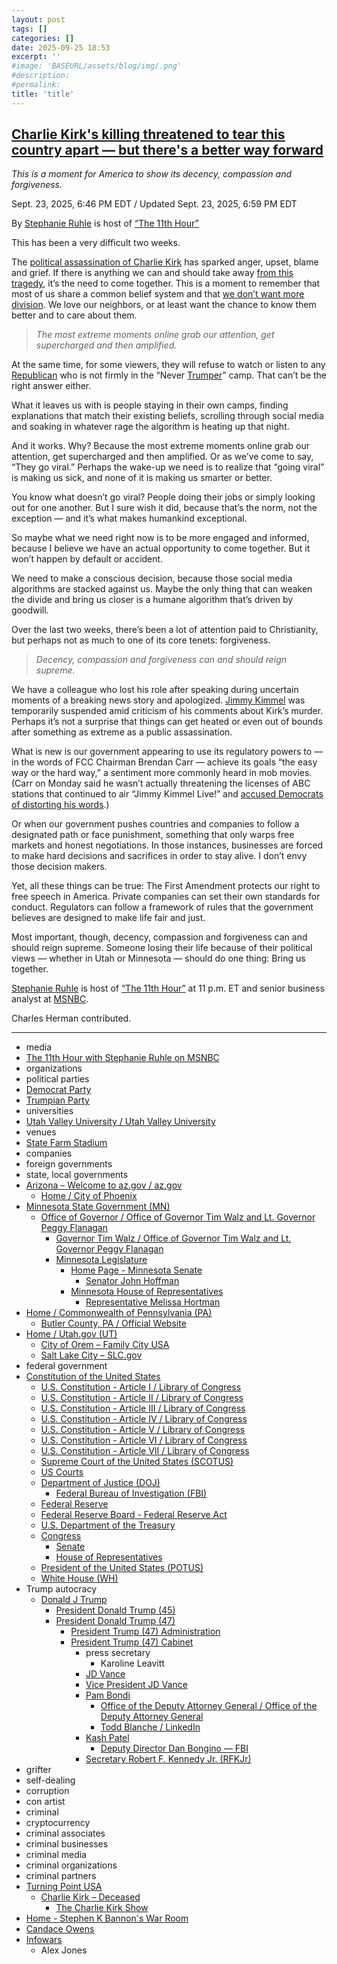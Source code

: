 ```yaml
---
layout: post
tags: []
categories: []
date: 2025-09-25 18:53
excerpt: ''
#image: 'BASEURL/assets/blog/img/.png'
#description:
#permalink:
title: 'title'
---
```



## [Charlie Kirk's killing threatened to tear this country apart — but there's a better way forward](https://www.msnbc.com/opinion/msnbc-opinion/charlie-kirk-killing-america-healing-unity-stephanie-ruhle-rcna233276)

*This is a moment for America to show its decency, compassion and forgiveness.*

Sept. 23, 2025, 6:46 PM EDT / Updated Sept. 23, 2025, 6:59 PM EDT

By [Stephanie Ruhle](https://www.msnbc.com/11th-hour) is host of [“The 11th Hour”](https://www.msnbc.com/11th-hour)

This has been a very difficult two weeks.

The [political assassination of Charlie Kirk](https://www.msnbc.com/opinion/msnbc-opinion/charlie-kirk-killed-shooting-utah-political-violence-rcna230487) has sparked anger, upset, blame and grief. If there is anything we can and should take away [from this tragedy](https://www.msnbc.com/morning-joe/watch/erika-kirk-says-she-forgives-the-man-accused-of-killing-her-husband-248056901737), it’s the need to come together. This is a moment to remember that most of us share a common belief system and that [we don’t want more division](https://www.msnbc.com/weekends-with-alex-witt/watch/americans-search-for-ways-to-turn-down-political-temperature-ahead-of-charlie-kirk-memorial-248008773906). We love our neighbors, or at least want the chance to know them better and to care about them.

> *The most extreme moments online grab our attention, get supercharged and then amplified.*

At the same time, for some viewers, they will refuse to watch or listen to any [Republican](https://www.gop.com/) who is not firmly in the “Never [Trumper](https://www.donaldjtrump.com/)” camp. That can’t be the right answer either.

What it leaves us with is people staying in their own camps, finding explanations that match their existing beliefs, scrolling through social media and soaking in whatever rage the algorithm is heating up that night.

And it works. Why? Because the most extreme moments online grab our attention, get supercharged and then amplified. Or as we’ve come to say, “They go viral.” Perhaps the wake-up we need is to realize that “going viral” is making us sick, and none of it is making us smarter or better.

You know what doesn’t go viral? People doing their jobs or simply looking out for one another. But I sure wish it did, because that’s the norm, not the exception — and it’s what makes humankind exceptional.

So maybe what we need right now is to be more engaged and informed, because I believe we have an actual opportunity to come together. But it won’t happen by default or accident.

We need to make a conscious decision, because those social media algorithms are stacked against us. Maybe the only thing that can weaken the divide and bring us closer is a humane algorithm that’s driven by goodwill.

Over the last two weeks, there’s been a lot of attention paid to Christianity, but perhaps not as much to one of its core tenets: forgiveness.

> *Decency, compassion and forgiveness can and should reign supreme.*

We have a colleague who lost his role after speaking during uncertain moments of a breaking news story and apologized. [Jimmy Kimmel]() was temporarily suspended amid criticism of his comments about Kirk’s murder. Perhaps it’s not a surprise that things can get heated or even out of bounds after something as extreme as a public assassination.

What is new is our government appearing to use its regulatory powers to — in the words of FCC Chairman Brendan Carr — achieve its goals “the easy way or the hard way,” a sentiment more commonly heard in mob movies. (Carr on Monday said he wasn’t actually threatening the licenses of ABC stations that continued to air “Jimmy Kimmel Live!” and [accused Democrats of distorting his words](https://urldefense.com/v3/__https:/thehill.com/homenews/administration/5516300-fcc-chair-carr-democrats-distortion/__;!!PIZeeW5wscynRQ!ritidzdPRnFeoRs0mCUu424aA8hzr3pS8KH0N_snTImuGvJ17yh566BY3f3gPafVcj6GdYgWoy8OsVp-YuwjkFiT6NeYIK8$).)

Or when our government pushes countries and companies to follow a designated path or face punishment, something that only warps free markets and honest negotiations. In those instances, businesses are forced to make hard decisions and sacrifices in order to stay alive. I don’t envy those decision makers.

Yet, all these things can be true: The First Amendment protects our right to free speech in America. Private companies can set their own standards for conduct. Regulators can follow a framework of rules that the government believes are designed to make life fair and just.

Most important, though, decency, compassion and forgiveness can and should reign supreme. Someone losing their life because of their political views — whether in Utah or Minnesota — should do one thing: Bring us together.

[Stephanie Ruhle](https://www.msnbc.com/11th-hour) is host of [“The 11th Hour”](https://www.msnbc.com/11th-hour) at 11 p.m. ET and senior business analyst at [MSNBC](https://www.msnbc.com/).

Charles Herman contributed.

----
- media
- [The 11th Hour with Stephanie Ruhle on MSNBC](https://www.msnbc.com/11th-hour)
- organizations
- political parties
- [Democrat Party](https://www.democrats.org/)
- [Trumpian Party](https://www.gop.com/)
- universities
- [Utah Valley University / Utah Valley University](https://www.uvu.edu/)
- venues
- [State Farm Stadium](https://www.statefarmstadium.com/)
- companies
- foreign governments
- state, local governments
- [Arizona – Welcome to az.gov / az.gov](https://az.gov/)
    - [Home / City of Phoenix](https://www.phoenix.gov/)
- [Minnesota State Government (MN)](https://www.mn.gov/)
    - [Office of Governor / Office of Governor Tim Walz and Lt. Governor Peggy Flanagan](https://mn.gov/governor/)
        - [Governor Tim Walz / Office of Governor Tim Walz and Lt. Governor Peggy Flanagan](https://mn.gov/governor/about-gov/timwalz/)
        - [Minnesota Legislature](https://www.leg.mn.gov/)
            - [Home Page - Minnesota Senate](https://www.senate.mn/)
                - [Senator John Hoffman](https://www.senate.mn/members/member_bio.html?mem_id=1205)
            - [Minnesota House of Representatives](https://www.house.mn.gov/)
                - [Representative Melissa Hortman](https://www.house.mn.gov/members/profile/12266)
- [Home / Commonwealth of Pennsylvania (PA)](https://www.pa.gov/en.html)
    - [Butler County, PA / Official Website](https://www.butlercountypa.gov/)
- [Home / Utah.gov (UT)](https://www.utah.gov/index.html)
    - [City of Orem – Family City USA](https://orem.gov/)
    - [Salt Lake City – SLC.gov](https://www.slc.gov/)
- federal government
- [Constitution of the United States](https://constitution.congress.gov/constitution/)
    - [U.S. Constitution - Article I / Library of Congress](https://constitution.congress.gov/constitution/article-1/)
    - [U.S. Constitution - Article II / Library of Congress](https://constitution.congress.gov/constitution/article-2/)
    - [U.S. Constitution - Article III / Library of Congress](https://constitution.congress.gov/constitution/article-3/)
    - [U.S. Constitution - Article IV / Library of Congress](https://constitution.congress.gov/constitution/article-4/)
    - [U.S. Constitution - Article V / Library of Congress](https://constitution.congress.gov/constitution/article-5/)
    - [U.S. Constitution - Article VI / Library of Congress](https://constitution.congress.gov/constitution/article-6/)
    - [U.S. Constitution - Article VII / Library of Congress](https://constitution.congress.gov/constitution/article-7/)
    - [Supreme Court of the United States (SCOTUS)](https://www.supremecourt.gov/)
    - [US Courts](https://www.uscourts.gov/)
    - [Department of Justice (DOJ)](https://www.justice.gov/)
        - [Federal Bureau of Investigation (FBI)](https://www.fbi.gov/)
    - [Federal Reserve](https;//www.federalreserve.gov/)
    - [Federal Reserve Board - Federal Reserve Act](https://www.federalreserve.gov/aboutthefed/fract.htm)
    - [U.S. Department of the Treasury](https://home.treasury.gov/)
    - [Congress](https://www.congress.gov/)
        - [Senate](https://www.senate.gov/)
        - [House of Representatives](https://www.house.gov/)
     - [President of the United States (POTUS)](https://www.whitehouse.gov/)
    - [White House (WH)](https://www.whitehouse.gov/)
- Trump autocracy
    - [Donald J Trump](https://www.donaldjtrump.com/)
        - [President Donald Trump (45)](https://trumpwhitehouse.archives.gov/)
        - [President Donald Trump (47)](https://www.whitehouse.gov/administration/donald-j-trump/)
            - [President Trump (47) Administration](https://www.whitehouse.gov/administration/)
            - [President Trump (47) Cabinet](https://www.whitehouse.gov/administration/the-cabinet/)
                - press secretary
                    - Karoline Leavitt
                - [JD Vance](https://www.linkedin.com/in/jd-vance-770a9047/)
                - [Vice President JD Vance](https://www.whitehouse.gov/administration/jd-vance/)
                - [Pam Bondi](https://www.justice.gov/ag/staff-profile/meet-attorney-general)
                    - [Office of the Deputy Attorney General / Office of the Deputy Attorney General](https://www.justice.gov/dag)
                    - [Todd Blanche / LinkedIn](https://www.linkedin.com/in/toddblanche/)
                - [Kash Patel](https://www.fbi.gov/about/leadership-and-structure/director-patel)
                    - [Deputy Director Dan Bongino — FBI](https://www.fbi.gov/about/leadership-and-structure/deputy-director-dan-bongino)
                - [Secretary Robert F. Kennedy Jr. (RFKJr)](https://www.hhs.gov/about/leadership/robert-kennedy.html)
- grifter
- self-dealing
- corruption
- con artist
- criminal
- cryptocurrency
- criminal associates
- criminal businesses
- criminal media
- criminal organizations
- criminal partners
- [Turning Point USA](https://www.tpusa.com/)
    - [Charlie Kirk – Deceased](https://www.charliekirk.com/)
        - [The Charlie Kirk Show](https://thecharliekirkshow.com/)
- [Home - Stephen K Bannon's War Room](https://warroom.org/)
- [Candace Owens](https://www.candaceowens.com/)
- [Infowars](https://www.infowars.com/)
    - Alex Jones
